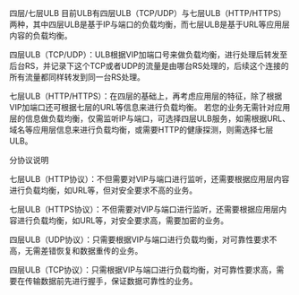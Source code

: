 四层/七层ULB
目前ULB有四层ULB（TCP/UDP）与七层ULB（HTTP/HTTPS）两种，其中四层ULB是基于IP与端口的负载均衡，而七层ULB是基于URL等应用层内容的负载均衡。

四层ULB（TCP/UDP）：ULB根据VIP加端口号来做负载均衡，进行处理后转发至后台RS，并记录下这个TCP或者UDP的流量是由哪台RS处理的，后续这个连接的所有流量都同样转发到同一台RS处理。

七层ULB（HTTP/HTTPS）：在四层的基础上，再考虑应用层的特征，除了根据 VIP加端口还可根据七层的URL等信息来进行负载均衡。 若您的业务无需针对应用层的信息做负载均衡，仅需监听IP与端口，可选择四层ULB服务，如需根据URL、域名等应用层信息来进行负载均衡，或需要HTTP的健康探测，则需选择七层ULB。

分协议说明

七层ULB（HTTP协议）：不但需要对VIP与端口进行监听，还需要根据应用层内容进行负载均衡，如URL等，但对安全要求不高的业务。

七层ULB（HTTPS协议）：不但需要对VIP与端口进行监听，还需要根据应用层内容进行负载均衡，如URL等，对安全要求高，需要加密的业务。

四层ULB（UDP协议）：只需要根据VIP与端口进行负载均衡，对可靠性要求不高，无需差错恢复和数据重传的业务。

四层ULB（TCP协议）：只需根据VIP与端口进行负载均衡，对可靠性要求高，需要在传输数据前先进行握手，保证数据可靠性的业务。